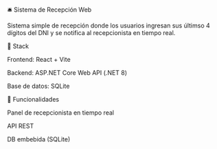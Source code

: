 🛎️ Sistema de Recepción Web

Sistema simple de recepción donde los usuarios ingresan sus últimso 4 dígitos del DNI y se notifica al recepcionista en tiempo real.

🧱 Stack

Frontend: React + Vite

Backend: ASP.NET Core Web API (.NET 8)

Base de datos: SQLite

🚀 Funcionalidades

Panel de recepcionista en tiempo real

API REST

DB embebida (SQLite)
